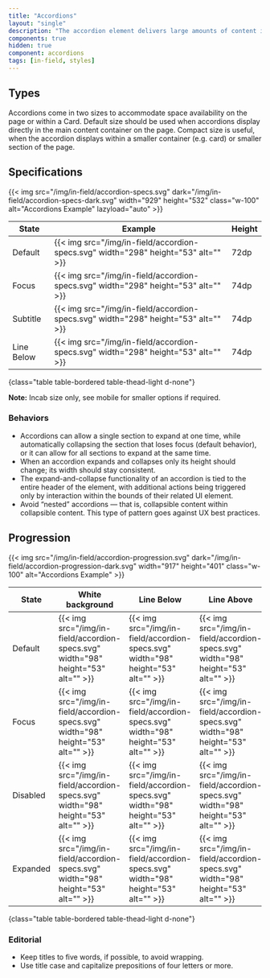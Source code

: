 ```yaml
---
title: "Accordions"
layout: "single"
description: "The accordion element delivers large amounts of content in a small space through progressive disclosure."
components: true
hidden: true
component: accordions
tags: [in-field, styles]
---
```


## Types

Accordions come in two sizes to accommodate space availability on the page or within a Card. Default size should be used when accordions display directly in the main content container on the page. Compact size is useful, when the accordion displays within a smaller container (e.g. card) or smaller section of the page.

## Specifications

{{< img src="/img/in-field/accordion-specs.svg" dark="/img/in-field/accordion-specs-dark.svg" width="929" height="532" class="w-100" alt="Accordions Example" lazyload="auto" >}}

<!-- prettier-ignore-start -->
| State      | Example                                                                            | Height |
|------------| ---------------------------------------------------------------------------------- | ------ |
| Default    | {{< img src="/img/in-field/accordion-specs.svg" width="298" height="53" alt="" >}} | 72dp   |
| Focus      | {{< img src="/img/in-field/accordion-specs.svg" width="298" height="53" alt="" >}} | 74dp   |
| Subtitle   | {{< img src="/img/in-field/accordion-specs.svg" width="298" height="53" alt="" >}} | 74dp   |
| Line Below | {{< img src="/img/in-field/accordion-specs.svg" width="298" height="53" alt="" >}} | 74dp   |
{class="table table-bordered table-thead-light d-none"}
<!-- prettier-ignore-end -->

**Note:** Incab size only, see mobile for smaller options if required.

### Behaviors

- Accordions can allow a single section to expand at one time, while automatically collapsing the section that loses focus (default behavior), or it can allow for all sections to expand at the same time.
- When an accordion expands and collapses only its height should change; its width should stay consistent.
- The expand-and-collapse functionality of an accordion is tied to the entire header of the element, with additional actions being triggered only by interaction within the bounds of their related UI element.
- Avoid “nested” accordions — that is, collapsible content within collapsible content. This type of pattern goes against UX best practices.

## Progression

{{< img src="/img/in-field/accordion-progression.svg" dark="/img/in-field/accordion-progression-dark.svg" width="917" height="401" class="w-100" alt="Accordions Example" >}}

<!-- prettier-ignore-start -->
| State    | White background                                                                   | Line Below                                                                         | Line Above |
| -------- | ---------------------------------------------------------------------------------- | ---------------------------------------------------------------------------------- | ---------- |
| Default  | {{< img src="/img/in-field/accordion-specs.svg" width="98" height="53" alt="" >}} | {{< img src="/img/in-field/accordion-specs.svg" width="98" height="53" alt="" >}} | {{< img src="/img/in-field/accordion-specs.svg" width="98" height="53" alt="" >}} |
| Focus    | {{< img src="/img/in-field/accordion-specs.svg" width="98" height="53" alt="" >}} | {{< img src="/img/in-field/accordion-specs.svg" width="98" height="53" alt="" >}} | {{< img src="/img/in-field/accordion-specs.svg" width="98" height="53" alt="" >}} |
| Disabled | {{< img src="/img/in-field/accordion-specs.svg" width="98" height="53" alt="" >}} | {{< img src="/img/in-field/accordion-specs.svg" width="98" height="53" alt="" >}} | {{< img src="/img/in-field/accordion-specs.svg" width="98" height="53" alt="" >}} |
| Expanded | {{< img src="/img/in-field/accordion-specs.svg" width="98" height="53" alt="" >}} | {{< img src="/img/in-field/accordion-specs.svg" width="98" height="53" alt="" >}} | {{< img src="/img/in-field/accordion-specs.svg" width="98" height="53" alt="" >}} |
{class="table table-bordered table-thead-light d-none"}
<!-- prettier-ignore-end -->

### Editorial

- Keep titles to five words, if possible, to avoid wrapping.
- Use title case and capitalize prepositions of four letters or more.
